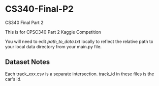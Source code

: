 # CS340-Final-P2
CS340 Final Part 2

This is for CPSC340 Part 2 Kaggle Competition

You will need to edit *path_to_data.txt* locally to reflect the relative path to your local data directory from your main.py file.

## Dataset Notes

Each track_xxx.csv is a separate intersection. track_id in these files is the car's id.
